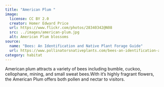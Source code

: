 ```yaml
---
title: "American Plum "
image:
  license: CC BY 2.0
  creator: Homer Edward Price
  url: https://www.flickr.com/photos/28340342@N08
  src: ../images/american-plum.jpg
  alt: American Plum blossoms
source:
  name: "Bees: An Identification and Native Plant Forage Guide"
  url: https://www.pollinatorsnativeplants.com/bees-an-identification-and-native-plant-forage-guide.html
category: habitat
---
```



American plum attracts a variety of bees including bumble, cuckoo, cellophane, mining, and small sweat bees.With it’s highly fragrant flowers, the American Plum offers both pollen and nectar to visitors.